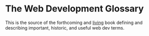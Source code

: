 # The Web Development Glossary

This is the source of the forthcoming and [living](https://meiert.com/en/blog/living-websites-living-books/) book defining and describing important, historic, and useful web dev terms.